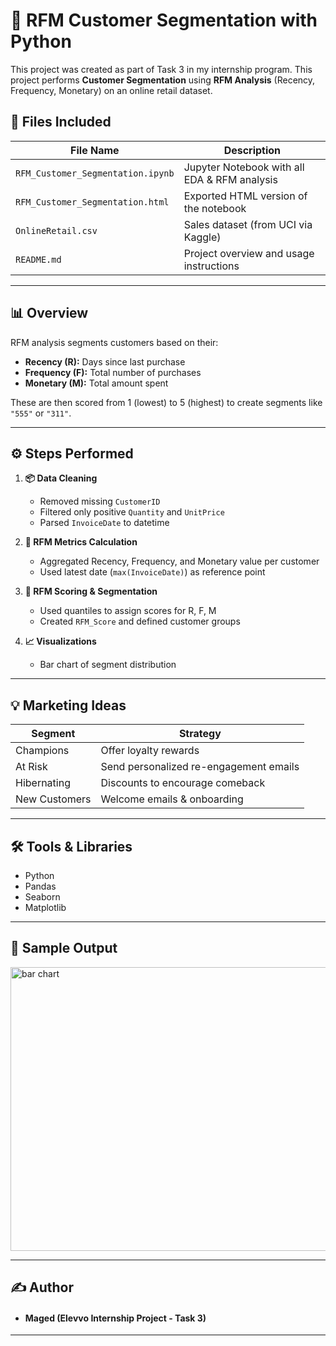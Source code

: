 # 🧠 RFM Customer Segmentation with Python

This project was created as part of Task 3 in my internship program. This project performs **Customer Segmentation** using **RFM Analysis** (Recency, Frequency, Monetary) on an online retail dataset.

## 📁 Files Included

| File Name                           | Description                                  |
| ----------------------------------- | -------------------------------------------- |
| `RFM_Customer_Segmentation.ipynb` | Jupyter Notebook with all EDA & RFM analysis |
| `RFM_Customer_Segmentation.html`  | Exported HTML version of the notebook        |
| `OnlineRetail.csv`                | Sales dataset (from UCI via Kaggle)          |
| `README.md`                       | Project overview and usage instructions      |

---

## 📊 Overview

RFM analysis segments customers based on their:

- **Recency (R):** Days since last purchase
- **Frequency (F):** Total number of purchases
- **Monetary (M):** Total amount spent

These are then scored from 1 (lowest) to 5 (highest) to create segments like `"555"` or `"311"`.

---

## ⚙️ Steps Performed

1. **📦 Data Cleaning**

   - Removed missing `CustomerID`
   - Filtered only positive `Quantity` and `UnitPrice`
   - Parsed `InvoiceDate` to datetime
2. **📐 RFM Metrics Calculation**

   - Aggregated Recency, Frequency, and Monetary value per customer
   - Used latest date (`max(InvoiceDate)`) as reference point
3. **🔢 RFM Scoring & Segmentation**

   - Used quantiles to assign scores for R, F, M
   - Created `RFM_Score` and defined customer groups
4. **📈 Visualizations**

   - Bar chart of segment distribution

---



## 💡 Marketing Ideas

| Segment       | Strategy                               |
| ------------- | -------------------------------------- |
| Champions     | Offer loyalty rewards                  |
| At Risk       | Send personalized re-engagement emails |
| Hibernating   | Discounts to encourage comeback        |
| New Customers | Welcome emails & onboarding            |

---

## 🛠 Tools & Libraries

- Python
- Pandas
- Seaborn
- Matplotlib

---

## 📸 Sample Output

<img width="603" height="454" alt="bar chart" src="https://github.com/user-attachments/assets/ab1fd147-258e-43d6-af6e-9e764d765cd9" />

---

## ✍️ Author

* #### Maged (Elevvo Internship Project - Task 3)

---
